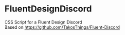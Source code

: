 # FluentDesignDiscord
CSS Script for a Fluent Design Discord  
Based on https://github.com/TakosThings/Fluent-Discord
